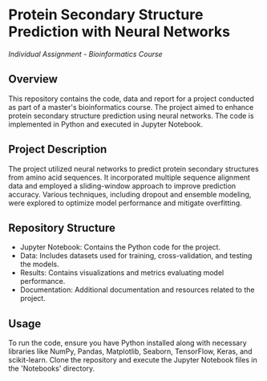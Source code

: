 # Protein Secondary Structure Prediction with Neural Networks
*Individual Assignment - Bioinformatics Course*

## Overview
This repository contains the code, data and report for a project conducted as part of a master's bioinformatics course. The project aimed to enhance protein secondary structure prediction using neural networks. The code is implemented in Python and executed in Jupyter Notebook.

## Project Description
The project utilized neural networks to predict protein secondary structures from amino acid sequences. It incorporated multiple sequence alignment data and employed a sliding-window approach to improve prediction accuracy. Various techniques, including dropout and ensemble modeling, were explored to optimize model performance and mitigate overfitting.

## Repository Structure
- Jupyter Notebook: Contains the Python code for the project.
- Data: Includes datasets used for training, cross-validation, and testing the models.
- Results: Contains visualizations and metrics evaluating model performance.
- Documentation: Additional documentation and resources related to the project.

## Usage
To run the code, ensure you have Python installed along with necessary libraries like NumPy, Pandas, Matplotlib, Seaborn, TensorFlow, Keras, and scikit-learn. Clone the repository and execute the Jupyter Notebook files in the 'Notebooks' directory.
